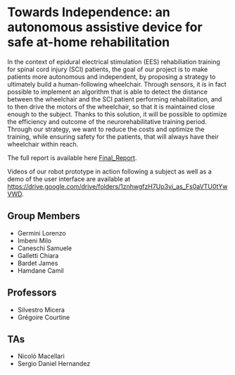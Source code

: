 # Towards Independence: an autonomous assistive device for safe at-home rehabilitation

In the context of epidural electrical stimulation (EES) rehabiliation training for spinal cord injury (SCI) patients, the goal of our project is to make patients more autonomous and independent, by proposing a strategy to ultimately build a human-following wheelchair. Through sensors, it is in fact possible to implement an algorithm that is able to detect the distance between the wheelchair and the SCI patient performing rehabilitation, and to then drive the motors of the wheelchair, so that it is maintained close enough to the subject. Thanks to this solution, it will be possible to optimize the efficiency and outcome of the neurorehabilitative training period. Through our strategy, we want to reduce the costs and optimize the training, while ensuring safety for the patients, that will always have their wheelchair within reach.

The full report is available here [Final_Report](Final_Report_SMN.pdf).

Videos of our robot prototype in action following a subject as well as a demo of the user interface are available at https://drive.google.com/drive/folders/1znhwgfzH7Up3vi_as_Fs0aVTU0tYwVWD.

## Group Members
- Germini Lorenzo
- Imbeni Milo
- Caneschi Samuele
- Galletti Chiara
- Bardet James
- Hamdane Camil

## Professors
- Silvestro Micera
- Grégoire Courtine

## TAs
- Nicolò Macellari
- Sergio Daniel Hernandez
